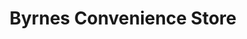 ---
title: "Byrnes Convenience Store"
url: /geashill/byrnes-convenience-store/
shop: convenience
---